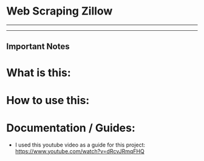 # Web Scraping Zillow 
***
***
## Important Notes

# What is this:

# How to use this:

# Documentation / Guides:
* I used this youtube video as a guide for this project: https://www.youtube.com/watch?v=dRcvJRmqFHQ